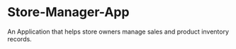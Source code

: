 # Store-Manager-App
An Application that helps store owners manage sales and product inventory records.
